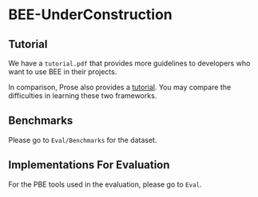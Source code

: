 # BEE-UnderConstruction

## Tutorial

We have a `tutorial.pdf` that provides more guidelines to developers who want to use BEE in their projects.

In comparison, Prose also provides a [tutorial](https://www.microsoft.com/en-us/research/project/prose-framework/#!tutorial). You may compare the difficulties in learning these two frameworks.

## Benchmarks

Please go to `Eval/Benchmarks` for the dataset.

## Implementations For Evaluation

For the PBE tools used in the evaluation, please go to `Eval`.
